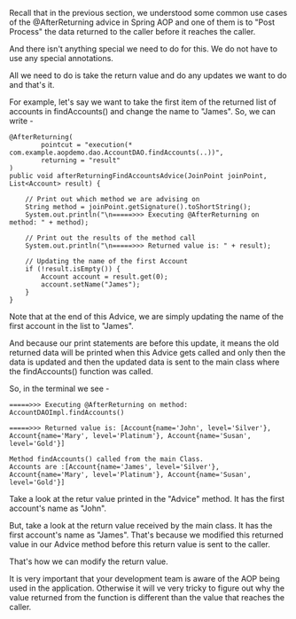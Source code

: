 Recall that in the previous section, we understood some common use cases of the @AfterReturning advice in Spring AOP and one of them is to "Post Process" the data returned to the caller before it reaches the caller. 

And there isn't anything special we need to do for this. We do not have to use any special annotations.

All we need to do is take the return value and do any updates we want to do and that's it. 

For example, let's say we want to take the first item of the returned list of accounts in findAccounts() and change the name to "James". So, we can write -

    @AfterReturning(
            pointcut = "execution(* com.example.aopdemo.dao.AccountDAO.findAccounts(..))",
            returning = "result"
    )
    public void afterReturningFindAccountsAdvice(JoinPoint joinPoint, List<Account> result) {

        // Print out which method we are advising on
        String method = joinPoint.getSignature().toShortString();
        System.out.println("\n=====>>> Executing @AfterReturning on method: " + method);

        // Print out the results of the method call
        System.out.println("\n=====>>> Returned value is: " + result);

        // Updating the name of the first Account
        if (!result.isEmpty()) {
            Account account = result.get(0);
            account.setName("James");
        }
    }

Note that at the end of this Advice, we are simply updating the name of the first account in the list to "James".

And because our print statements are before this update, it means the old returned data will be printed when this Advice gets called and only then the data is updated and then the updated data is sent to the main class where the findAccounts() function was called.

So, in the terminal we see - 

    =====>>> Executing @AfterReturning on method: AccountDAOImpl.findAccounts()

    =====>>> Returned value is: [Account{name='John', level='Silver'}, Account{name='Mary', level='Platinum'}, Account{name='Susan', level='Gold'}]

    Method findAccounts() called from the main Class.
    Accounts are :[Account{name='James', level='Silver'}, Account{name='Mary', level='Platinum'}, Account{name='Susan', level='Gold'}]

Take a look at the retur value printed in the "Advice" method. It has the first account's name as "John".

But, take a look at the return value received by the main class. It has the first account's name as "James". That's because we modified this returned value in our Advice method before this return value is sent to the caller.

That's how we can modify the return value.

It is very important that your development team is aware of the AOP being used in the application. Otherwise it will ve very tricky to figure out why the value returned from the function is different than the value that reaches the caller.